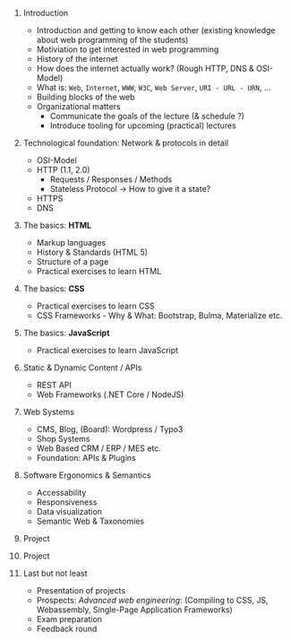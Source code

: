 01. Introduction
    - Introduction and getting to know each other (existing knowledge about web programming of the students)
    - Motiviation to get interested in web programming
    - History of the internet
    - How does the internet actually work? (Rough HTTP, DNS & OSI-Model)
    - What is: `Web`, `Internet`, `WWW`, `W3C`, `Web Server`, `URI - URL - URN`, ...
    - Building blocks of the web
    - Organizational matters
        - Communicate the goals of the lecture (& schedule ?)
        - Introduce tooling for upcoming (practical) lectures

02. Technological foundation: Network & protocols in detail
    - OSI-Model
    - HTTP (1.1, 2.0)
        - Requests / Responses / Methods
        - Stateless Protocol -> How to give it a state?
    - HTTPS
    - DNS

03. The basics: **HTML**
    - Markup languages
    - History & Standards (HTML 5)
    - Structure of a page
    - Practical exercises to learn HTML

04. The basics: **CSS**
    - Practical exercises to learn CSS
    - CSS Frameworks - Why & What: Bootstrap, Bulma, Materialize etc.

05. The basics: **JavaScript**
    - Practical exercises to learn JavaScript

06. Static & Dynamic Content / APIs
    - REST API
    - Web Frameworks (.NET Core / NodeJS)

07. Web Systems
    - CMS, Blog, (Board): Wordpress / Typo3
    - Shop Systems
    - Web Based CRM / ERP / MES etc.
    - Foundation: APIs & Plugins

08. Software Ergonomics & Semantics
    - Accessability
    - Responsiveness
    - Data visualization
    - Semantic Web & Taxonomies

09. Project

10. Project

11. Last but not least
    - Presentation of projects
    - Prospects: _Advanced web engineering_: (Compiling to CSS, JS, Webassembly, Single-Page Application Frameworks)
    - Exam preparation
    - Feedback round
